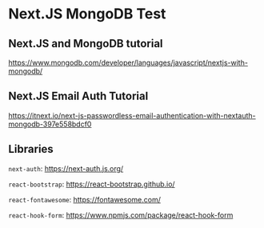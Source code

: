 # Next.JS MongoDB Test

## Next.JS and MongoDB tutorial

https://www.mongodb.com/developer/languages/javascript/nextjs-with-mongodb/

## Next.JS Email Auth Tutorial

https://itnext.io/next-js-passwordless-email-authentication-with-nextauth-mongodb-397e558bdcf0

## Libraries

`next-auth`: https://next-auth.js.org/

`react-bootstrap`: https://react-bootstrap.github.io/

`react-fontawesome`: https://fontawesome.com/

`react-hook-form`: https://www.npmjs.com/package/react-hook-form